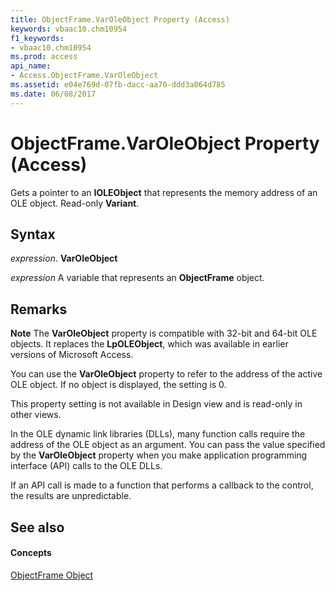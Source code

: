 ```yaml
---
title: ObjectFrame.VarOleObject Property (Access)
keywords: vbaac10.chm10954
f1_keywords:
- vbaac10.chm10954
ms.prod: access
api_name:
- Access.ObjectFrame.VarOleObject
ms.assetid: e04e769d-07fb-dacc-aa70-ddd3a064d785
ms.date: 06/08/2017
---
```



# ObjectFrame.VarOleObject Property (Access)

 Gets a pointer to an **IOLEObject** that represents the memory address of an OLE object. Read-only **Variant**.


## Syntax

 _expression_. **VarOleObject**

 _expression_ A variable that represents an **ObjectFrame** object.


## Remarks


 **Note**  The  **VarOleObject** property is compatible with 32-bit and 64-bit OLE objects. It replaces the **LpOLEObject**, which was available in earlier versions of Microsoft Access.

You can use the  **VarOleObject** property to refer to the address of the active OLE object. If no object is displayed, the setting is 0.

This property setting is not available in Design view and is read-only in other views.

In the OLE dynamic link libraries (DLLs), many function calls require the address of the OLE object as an argument. You can pass the value specified by the  **VarOleObject** property when you make application programming interface (API) calls to the OLE DLLs.

If an API call is made to a function that performs a callback to the control, the results are unpredictable.


## See also


#### Concepts


[ObjectFrame Object](objectframe-object-access.md)

